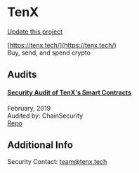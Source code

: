 
# TenX

[Update this project](https://github.com/ConsenSys/blockchainSecurityDB/edit/master/projects/tenx.json)
  
[https://tenx.tech/](https://tenx.tech/)<br>
Buy, send, and spend crypto


## Audits



#### [Security Audit of TenX's Smart Contracts](https://chainsecurity.com/wp-content/uploads/2019/05/ChainSecurity_TenX.pdf)

February, 2019<br>
Audited by: ChainSecurity<br>
[Repo](https://github.com/tenx-tech/tenx-token)<br>
      

  



## Additional Info

Security Contact: team@tenx.tech
